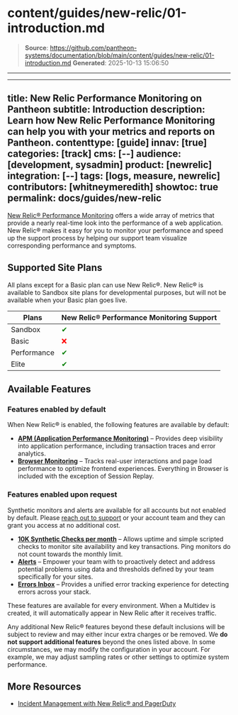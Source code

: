 # content/guides/new-relic/01-introduction.md

> **Source**: https://github.com/pantheon-systems/documentation/blob/main/content/guides/new-relic/01-introduction.md
> **Generated**: 2025-10-13 15:06:50

---

---
title: New Relic Performance Monitoring on Pantheon
subtitle: Introduction
description: Learn how New Relic Performance Monitoring can help you with your metrics and reports on Pantheon.
contenttype: [guide]
innav: [true]
categories: [track]
cms: [--]
audience: [development, sysadmin]
product: [newrelic]
integration: [--]
tags: [logs, measure, newrelic]
contributors: [whitneymeredith]
showtoc: true
permalink: docs/guides/new-relic
---

[New Relic&reg; Performance Monitoring](https://newrelic.com/) offers a wide array of metrics that provide a nearly real-time look into the performance of a web application. New Relic&reg; makes it easy for you to monitor your performance and speed up the support process by helping our support team visualize corresponding performance and symptoms.

## Supported Site Plans

All plans except for a Basic plan can use New Relic&reg;. New Relic&reg; is available to Sandbox site plans for developmental purposes, but will not be available when your Basic plan goes live.

| Plans         | New Relic&reg; Performance Monitoring Support <Popover content="Available across all environments, including Multidevs." /> |
| ------------- | ------- |
| Sandbox       | <span style="color:green">✔</span>      |
| Basic         |  <span style="color:red">❌ </span>      |
| Performance   | <span style="color:green">✔</span>      |
| Elite         | <span style="color:green">✔</span>      |

## Available Features
### Features enabled by default
When New Relic® is enabled, the following features are available by default:
* **[APM (Application Performance Monitoring)](https://newrelic.com/platform/application-monitoring)** – Provides deep visibility into application performance, including transaction traces and error analytics.
* **[Browser Monitoring](https://newrelic.com/platform/browser-monitoring)** – Tracks real-user interactions and page load performance to optimize frontend experiences. Everything in Browser is included with the exception of Session Replay.
### Features enabled upon request
Synthetic monitors and alerts are available for all accounts but not enabled by default. Please [reach out to support](/guides/support/contact-support) or your account team and they can grant you access at no additional cost.
* **[10K Synthetic Checks per month](https://docs.newrelic.com/docs/synthetics/synthetic-monitoring/using-monitors/intro-synthetic-monitoring/)** – Allows uptime and simple scripted checks to monitor site availability and key transactions. Ping monitors do not count towards the monthly limit.
* **[Alerts](https://docs.newrelic.com/docs/alerts/overview/)** – Empower your team with to proactively detect and address potential problems using data and thresholds defined by your team specifically for your sites.
* **[Errors Inbox](https://docs.newrelic.com/docs/errors-inbox/errors-inbox)** – Provides a unified error tracking experience for detecting errors across your stack.

These features are available for every environment. When a Multidev is created, it will automatically appear in New Relic after it receives traffic.

Any additional New Relic® features beyond these default inclusions will be subject to review and may either incur extra charges or be removed. We **do not support additional features** beyond the ones listed above. In some circumstances, we may modify the configuration in your account. For example, we may adjust sampling rates or other settings to optimize system performance.

## More Resources

- [Incident Management with New Relic&reg; and PagerDuty](/guides/pagerduty/)
